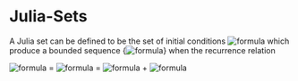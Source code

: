 # Julia-Sets
A Julia set can be defined to be the set of initial conditions ![formula](https://render.githubusercontent.com/render/math?math=z_0) which produce a bounded sequence {![formula](https://render.githubusercontent.com/render/math?math={z_n})} when the recurrence relation

![formula](https://render.githubusercontent.com/render/math?math=z_{n%2B1}) = ![formula](https://render.githubusercontent.com/render/math?math=f(z)) = ![formula](https://render.githubusercontent.com/render/math?math=z^{2}_{n}) + ![formula](https://render.githubusercontent.com/render/math?math=c)

